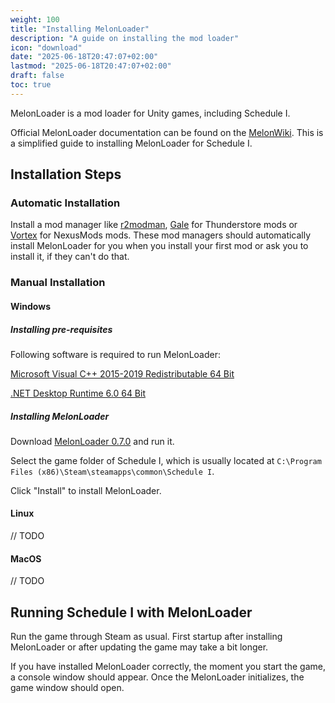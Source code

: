 ```yaml
---
weight: 100
title: "Installing MelonLoader"
description: "A guide on installing the mod loader"
icon: "download"
date: "2025-06-18T20:47:07+02:00"
lastmod: "2025-06-18T20:47:07+02:00"
draft: false
toc: true
---
```


MelonLoader is a mod loader for Unity games, including Schedule I.

Official MelonLoader documentation can be found on the [MelonWiki](https://melonwiki.xyz/). This is a simplified guide to installing MelonLoader for Schedule I.

## Installation Steps

### Automatic Installation

Install a mod manager like [r2modman](https://thunderstore.io/c/schedule-i/p/ebkr/r2modman/), [Gale](https://thunderstore.io/c/schedule-i/p/Kesomannen/GaleModManager/) for Thunderstore mods or [Vortex](https://www.nexusmods.com/site/mods/1) for NexusMods mods. These mod managers should automatically install MelonLoader for you when you install your first mod or ask you to install it, if they can't do that.

### Manual Installation
#### Windows

##### Installing pre-requisites
Following software is required to run MelonLoader:

[Microsoft Visual C++ 2015-2019 Redistributable 64 Bit](https://aka.ms/vs/16/release/vc_redist.x64.exe)

[.NET Desktop Runtime 6.0 64 Bit](https://dotnet.microsoft.com/en-us/download/dotnet/6.0#runtime-desktop-6.0.19)

##### Installing MelonLoader
Download [MelonLoader 0.7.0](https://github.com/LavaGang/MelonLoader/releases/download/v0.7.0/MelonLoader.Installer.exe) and run it.


Select the game folder of Schedule I, which is usually located at `C:\Program Files (x86)\Steam\steamapps\common\Schedule I`.

Click "Install" to install MelonLoader.

#### Linux
// TODO

#### MacOS
// TODO

## Running Schedule I with MelonLoader
Run the game through Steam as usual. First startup after installing MelonLoader or after updating the game may take a bit longer.

If you have installed MelonLoader correctly, the moment you start the game, a console window should appear. Once the MelonLoader initializes, the game window should open.
